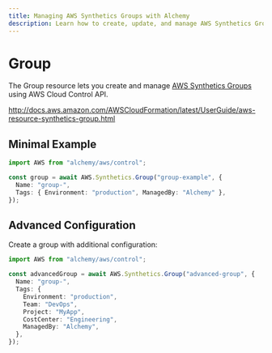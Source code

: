 ```yaml
---
title: Managing AWS Synthetics Groups with Alchemy
description: Learn how to create, update, and manage AWS Synthetics Groups using Alchemy Cloud Control.
---
```


# Group

The Group resource lets you create and manage [AWS Synthetics Groups](https://docs.aws.amazon.com/synthetics/latest/userguide/) using AWS Cloud Control API.

http://docs.aws.amazon.com/AWSCloudFormation/latest/UserGuide/aws-resource-synthetics-group.html

## Minimal Example

```ts
import AWS from "alchemy/aws/control";

const group = await AWS.Synthetics.Group("group-example", {
  Name: "group-",
  Tags: { Environment: "production", ManagedBy: "Alchemy" },
});
```

## Advanced Configuration

Create a group with additional configuration:

```ts
import AWS from "alchemy/aws/control";

const advancedGroup = await AWS.Synthetics.Group("advanced-group", {
  Name: "group-",
  Tags: {
    Environment: "production",
    Team: "DevOps",
    Project: "MyApp",
    CostCenter: "Engineering",
    ManagedBy: "Alchemy",
  },
});
```

